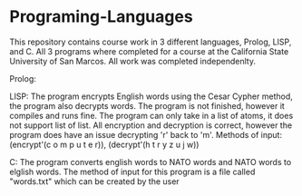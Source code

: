# Programing-Languages
This repository contains course work in 3 different languages, Prolog, LISP, and C. All 3 programs
where completed for a course at the California State University of San Marcos. All work was completed independenlty.

Prolog:

LISP: The program encrypts English words using the Cesar Cypher method, the program also decrypts words.
The program is not finished, however it compiles
and runs fine. The program can only take in a list of
atoms, it does not support list of list.
All encryption and decryption is correct, however the
program does have an issue decrypting 'r' back to 'm'.
Methods of input: (encrypt'(c o m p u t e r)), (decrypt'(h t r y z u j w))
		
C: The program converts english words to NATO words and NATO words to elglish 
words. The method of input for this program is a file called "words.txt" which can be created by the user
